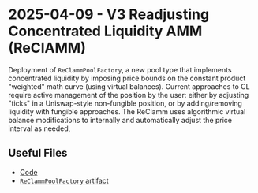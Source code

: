 # 2025-04-09 - V3 Readjusting Concentrated Liquidity AMM (ReClAMM)

Deployment of `ReClammPoolFactory`, a new pool type that implements concentrated liquidity by imposing price bounds on the constant product "weighted" math curve (using virtual balances). Current approaches to CL require active management of the position by the user: either by adjusting "ticks" in a Uniswap-style non-fungible position, or by adding/removing liquidity with fungible approaches. The ReClamm uses algorithmic virtual balance modifications to internally and automatically adjust the price interval as needed, 

## Useful Files

- [Code](https://github.com/balancer/reclamm/commit/acb1347fa1feb1dc21ed812204459d7e5e38817a)
- [`ReClammPoolFactory` artifact](./artifact/ReClammPoolFactory.json)
